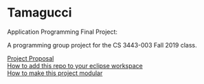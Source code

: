 Tamagucci
======================================
Application Programming Final Project:

A programming group project for the CS 3443-003 Fall 2019 class.

[Project Proposal](https://docs.google.com/presentation/d/10OqUson-jxoUr7uXWovNMoF_k4AyGR3fA46TXLdNxeQ/edit?usp=sharing)  
[How to add this repo to your eclipse workspace](https://github.com/collab-uniba/socialcde4eclipse/wiki/How-to-import-a-GitHub-project-into-Eclipse)  
[How to make this project modular](MakingTheProjectModular.md)
